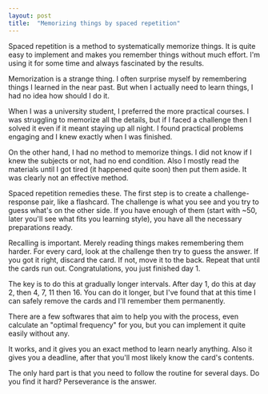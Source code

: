 ```yaml
---
layout: post
title:  "Memorizing things by spaced repetition"
---
```


Spaced repetition is a method to systematically memorize things. It is quite easy to implement
and makes you remember things without much effort. I'm using it for some time and always fascinated
by the results.

Memorization is a strange thing. I often surprise myself by remembering things I learned in
the near past. But when I actually need to learn things, I had no idea how should I do it.

When I was a university student, I preferred the more practical courses. I was struggling to memorize
all the details, but if I faced a challenge then I solved it even if it meant staying up all
night. I found practical problems engaging and I knew exactly when I was finished.

On the other hand, I had no method to memorize things. I did not know if I knew the subjects
or not, had no end condition. Also I mostly read the materials until I got tired (it happened
quite soon) then put them aside. It was clearly not an effective method.

Spaced repetition remedies these. The first step is to create a challenge-response pair, like a
flashcard. The challenge is what you see and you try to guess what's on the other side. If you
have enough of them (start with ~50, later you'll see what fits you learning style),
you have all the necessary preparations ready.

Recalling is important. Merely reading things makes remembering them harder. For every card,
look at the challenge then try to guess the answer. If you got it right, discard the card. If not,
move it to the back. Repeat that until the cards run out. Congratulations, you
just finished day 1.

The key is to do this at gradually longer intervals. After day 1, do this at day 2, then 4, 7,
11 then 16. You can do it longer, but I've found that at this time I can safely remove the cards
and I'll remember them permanently.

There are a few softwares that aim to help you with the process, even calculate an "optimal frequency"
for you, but you can implement it quite easily without any.

It works, and it gives you an exact method to learn nearly anything. Also it gives you a deadline,
after that you'll most likely know the card's contents.

The only hard part is that you need to follow the routine for several days. Do you find it hard?
Perseverance is the answer.
